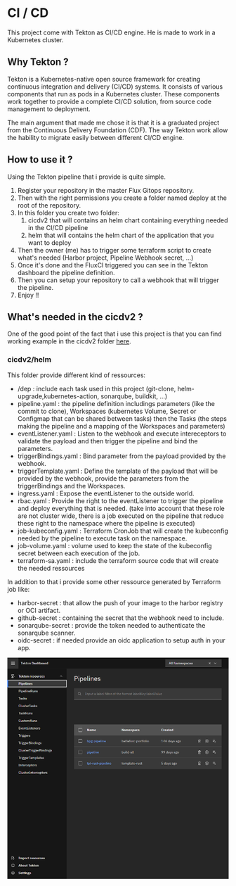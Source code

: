 # CI / CD

This project come with Tekton as CI/CD engine. He is made to work in a Kubernetes cluster.

## Why Tekton ?

Tekton is a Kubernetes-native open source framework for creating continuous integration and delivery (CI/CD) systems. It consists of various components that run as pods in a Kubernetes cluster. These components work together to provide a complete CI/CD solution, from source code management to deployment.

The main argument that made me chose it is that it is a graduated project from the Continuous Delivery Foundation (CDF). The way Tekton work allow the hability to migrate easily between different CI/CD engine.

## How to use it ?

Using the Tekton pipeline that i provide is quite simple.

1. Register your repository in the master Flux Gitops repository.
2. Then with the right permissions you create a folder named deploy at the root of the repository.
3. In this folder you create two folder:
   1. cicdv2 that will contains an helm chart containing everything needed in the CI/CD pipeline
   2. helm that will contains the helm chart of the application that you want to deploy
4. Then the owner (me) has to trigger some terraform script to create what's needed (Harbor project, Pipeline Webhook secret, ...)
5. Once it's done and the FluxCI triggered you can see in the Tekton dashboard the pipeline definition.
6. Then you can setup your repository to call a webhook that will trigger the pipeline.
7. Enjoy !!

## What's needed in the cicdv2 ?

One of the good point of the fact that i use this project is that you can find working example in the cicdv2 folder [here](https://github.com/batleforc/rust-template/tree/main/deploy/cicdv2).

### cicdv2/helm

This folder provide different kind of ressources:

- /dep : include each task used in this project (git-clone, helm-upgrade,kubernetes-action, sonarqube, buildkit, ...)
- pipeline.yaml : the pipeline definition includings parameters (like the commit to clone), Workspaces (kubernetes Volume, Secret or Configmap that can be shared between tasks) then the Tasks (the steps making the pipeline and a mapping of the Workspaces and parameters)
- eventListener.yaml : Listen to the webhook and execute intereceptors to validate the payload and then trigger the pipeline and bind the parameters.
- triggerBindings.yaml : Bind parameter from the payload provided by the webhook.
- triggerTemplate.yaml : Define the template of the payload that will be provided by the webhook, provide the parameters from the triggerBindings and the Workspaces.
- ingress.yaml : Expose the eventListener to the outside world.
- rbac.yaml : Provide the right to the eventListener to trigger the pipeline and deploy everything that is needed. (take into account that these role are not cluster wide, there is a job executed on the pipeline that reduce these right to the namespace where the pipeline is executed)
- job-kubeconfig.yaml : Terraform CronJob that will create the kubeconfig needed by the pipeline to execute task on the namespace.
- job-volume.yaml : volume used to keep the state of the kubeconfig secret between each execution of the job.
- terraform-sa.yaml : include the terraform source code that will create the needed ressources

In addition to that i provide some other ressource generated by Terraform job like:

- harbor-secret : that allow the push of your image to the harbor registry or OCI artifact.
- github-secret : containing the secret that the webhook need to include.
- sonarqube-secret : provide the token needed to authenticate the sonarqube scanner.
- oidc-secret : if needed provide an oidc application to setup auth in your app.

![Tekton dashboard](/img/cicd-dashboard.png)
